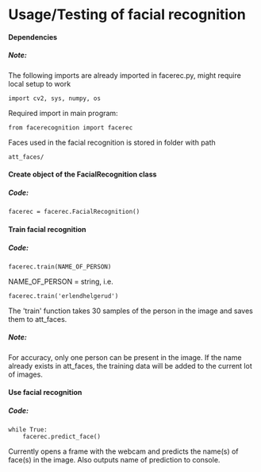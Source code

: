 # Usage/Testing of facial recognition

#### Dependencies
##### Note:
The following imports are already imported in facerec.py, might require local setup to work
<pre><code>import cv2, sys, numpy, os
</pre></code>

Required import in main program:
<pre><code>from facerecognition import facerec
</pre></code>

Faces used in the facial recognition is stored in folder with path
<pre><code>att_faces/
</pre></code>

#### Create object of the FacialRecognition class
##### Code:
<pre><code>facerec = facerec.FacialRecognition()
</pre></code>

#### Train facial recognition
##### Code:
<pre><code>facerec.train(NAME_OF_PERSON)
</pre></code>

NAME_OF_PERSON = string, i.e.

<pre><code>facerec.train('erlendhelgerud')
</pre></code>

The 'train' function takes 30 samples of the person in the image and saves them to att_faces.

##### Note:
For accuracy, only one person can be present in the image.
If the name already exists in att_faces, the training data will be added to the current lot of images.

#### Use facial recognition
##### Code:
<pre><code>while True:
    facerec.predict_face()
</pre></code>

Currently opens a frame with the webcam and predicts the name(s) of face(s) in the image. Also outputs name of prediction to console.

